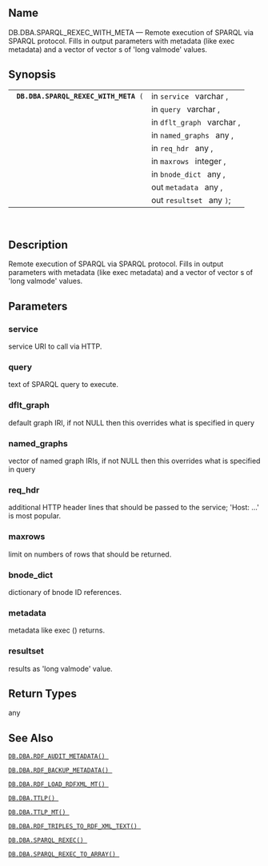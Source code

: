 <div>

<div>

</div>

<div>

## Name

DB.DBA.SPARQL_REXEC_WITH_META — Remote execution of SPARQL via SPARQL
protocol. Fills in output parameters with metadata (like exec metadata)
and a vector of vector s of 'long valmode' values.

</div>

<div>

## Synopsis

<div>

|                                            |                            |
|--------------------------------------------|----------------------------|
| ` `**`DB.DBA.SPARQL_REXEC_WITH_META`**` (` | in `service ` varchar ,    |
|                                            | in `query ` varchar ,      |
|                                            | in `dflt_graph ` varchar , |
|                                            | in `named_graphs ` any ,   |
|                                            | in `req_hdr ` any ,        |
|                                            | in `maxrows ` integer ,    |
|                                            | in `bnode_dict ` any ,     |
|                                            | out `metadata ` any ,      |
|                                            | out `resultset ` any `)`;  |

<div>

 

</div>

</div>

</div>

<div>

## Description

Remote execution of SPARQL via SPARQL protocol. Fills in output
parameters with metadata (like exec metadata) and a vector of vector s
of 'long valmode' values.

</div>

<div>

## Parameters

<div>

### service

service URI to call via HTTP.

</div>

<div>

### query

text of SPARQL query to execute.

</div>

<div>

### dflt_graph

default graph IRI, if not NULL then this overrides what is specified in
query

</div>

<div>

### named_graphs

vector of named graph IRIs, if not NULL then this overrides what is
specified in query

</div>

<div>

### req_hdr

additional HTTP header lines that should be passed to the service;
'Host: ...' is most popular.

</div>

<div>

### maxrows

limit on numbers of rows that should be returned.

</div>

<div>

### bnode_dict

dictionary of bnode ID references.

</div>

<div>

### metadata

metadata like exec () returns.

</div>

<div>

### resultset

results as 'long valmode' value.

</div>

</div>

<div>

## Return Types

any

</div>

<div>

## See Also

<a href="fn_rdf_audit_metadata.html" class="link"
title="DB.DBA.RDF_AUDIT_METADATA"><code
class="function">DB.DBA.RDF_AUDIT_METADATA() </code></a>

<a href="fn_rdf_backup_metadata.html" class="link"
title="DB.DBA.RDF_BACKUP_METADATA"><code
class="function">DB.DBA.RDF_BACKUP_METADATA() </code></a>

<a href="fn_rdf_load_rdfxml_mt.html" class="link"
title="DB.DBA.RDF_LOAD_RDFXML_MT"><code
class="function">DB.DBA.RDF_LOAD_RDFXML_MT() </code></a>

<a href="fn_ttlp.html" class="link" title="DB.DBA.TTLP"><code
class="function">DB.DBA.TTLP() </code></a>

<a href="fn_ttlp_mt.html" class="link" title="DB.DBA.TTLP_MT"><code
class="function">DB.DBA.TTLP_MT() </code></a>

<a href="fn_rdf_triples_to_rdf_xml_text.html" class="link"
title="DB.DBA.RDF_TRIPLES_TO_RDF_XML_TEXT"><code
class="function">DB.DBA.RDF_TRIPLES_TO_RDF_XML_TEXT() </code></a>

<a href="fn_sparql_rexec.html" class="link"
title="DB.DBA.SPARQL_REXEC"><code
class="function">DB.DBA.SPARQL_REXEC() </code></a>

<a href="fn_sparql_rexec_to_array.html" class="link"
title="DB.DBA.SPARQL_REXEC_TO_ARRAY"><code
class="function">DB.DBA.SPARQL_REXEC_TO_ARRAY() </code></a>

</div>

</div>
